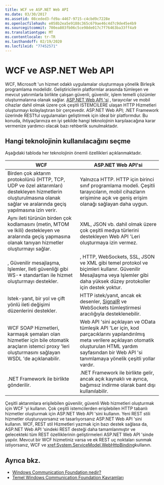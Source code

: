 ```yaml
---
title: WCF ve ASP.NET Web API
ms.date: 03/30/2017
ms.assetid: 08ceded3-fd9a-4467-9715-c4cbd9c7228e
ms.openlocfilehash: e058b2ea5e9188c365c679ae46c4d7c9de45e4b9
ms.sourcegitcommit: 700ea803fb06c5ce98de017c7f76463ba33ff4a9
ms.translationtype: MT
ms.contentlocale: tr-TR
ms.lasthandoff: 02/19/2020
ms.locfileid: "77452571"
---
```

# <a name="wcf-and-aspnet-web-api"></a>WCF ve ASP.NET Web API
WCF, Microsoft 'un hizmet odaklı uygulamalar oluşturmaya yönelik Birleşik programlama modelidir. Geliştiricilerin platformlar arasında tümleşen ve mevcut yatırımlarla birlikte çalışan güvenli, güvenilir, işlem temelli çözümler oluşturmalarına olanak sağlar. [ASP.NET Web API 'si](https://www.asp.net/web-api) , tarayıcılar ve mobil cihazlar dahil olmak üzere çok çeşitli ISTEMCILERE ulaşan HTTP Hizmetleri oluşturmayı kolaylaştıran bir çerçevedir. ASP.NET Web API; .NET Framework üzerinde RESTful uygulamaları geliştirmek için ideal bir platformdur. Bu konuda, ihtiyaçlarınıza en iyi şekilde hangi teknolojinin karşılaacağına karar vermenize yardımcı olacak bazı rehberlik sunulmaktadır.  
  
## <a name="choosing-which-technology-to-use"></a>Hangi teknolojinin kullanılacağını seçme  
 Aşağıdaki tabloda her teknolojinin önemli özellikleri açıklanmaktadır.  
  
|WCF|ASP.NET Web API'si|  
|---------|---------------------|  
|Birden çok aktarım protokolünü (HTTP, TCP, UDP ve özel aktarımları) destekleyen hizmetlerin oluşturulmasına olanak sağlar ve aralarında geçiş yapılmasına izin verir.|Yalnızca HTTP. HTTP için birinci sınıf programlama modeli. Çeşitli tarayıcıların, mobil cihazların erişimine açık ve geniş erişim olanağı sağlayan daha uygun.|  
|Aynı ileti türünün birden çok kodlamasını (metin, MTOM ve Ikili) destekleyen ve aralarında geçiş yapmasına olanak tanıyan hizmetler oluşturmayı sağlar.|XML, JSON vb. dahil olmak üzere çok çeşitli medya türlerini destekleyen Web API 'Leri oluşturmaya izin vermez.|  
|, Güvenilir mesajlaşma, Işlemler, Ileti güvenliği gibi WS-* standartları ile hizmet oluşturmayı destekler.|, HTTP, WebSockets, SSL, JSON ve XML gibi temel protokol ve biçimleri kullanır. Güvenilir Mesajlaşma veya Işlemler gibi daha yüksek düzey protokoller için destek yoktur.|  
|Istek-yanıt, bir yol ve çift yönlü ileti değişimi düzenlerini destekler.|HTTP istek/yanıt, ancak ek desenler, [SignalR](https://github.com/SignalR/SignalR) ve WebSockets tümleştirmesi aracılığıyla desteklenebilir.|  
|WCF SOAP Hizmetleri, karmaşık şemaları olan hizmetler için bile otomatik araçların istemci proxy 'leri oluşturmasını sağlayan WSDL 'de açıklanabilir.|Web API 'sini açıklayan ve OData tümleşik API 'Ler için, kod parçacıklarını yapılandırılmış meta verilere açıklayan otomatik oluşturulan HTML yardım sayfasından bir Web API 'si tanımlamaya yönelik çeşitli yollar vardır.|  
|.NET Framework ile birlikte gönderilir.|.NET Framework ile birlikte gelir, ancak açık kaynaklı ve ayrıca, bağımsız indirme olarak bant dışı kullanılabilir.|  
  
 Çeşitli aktarımlara erişilebilen güvenilir, güvenli Web hizmetleri oluşturmak için WCF 'yi kullanın. Çok çeşitli istemcilerden erişilebilen HTTP tabanlı hizmetler oluşturmak için ASP.NET Web API 'sini kullanın. Yeni REST stili hizmetler oluşturuyorsanız ve tasarlıyorsanız ASP.NET Web API 'sini kullanın. WCF, REST stil Hizmetleri yazmak için bazı destek sağlasa da, ASP.NET Web API 'sindeki REST desteği daha tamamlanmıştır ve gelecekteki tüm REST özelliklerinin geliştirmeleri ASP.NET Web API 'sinde yapılır. Mevcut bir WCF hizmetiniz varsa ve ek REST uç noktaları sunmak istiyorsanız, WCF ve <xref:System.ServiceModel.WebHttpBinding>kullanın.  
  
## <a name="see-also"></a>Ayrıca bkz.

- [Windows Communication Foundation nedir?](whats-wcf.md)
- [Temel Windows Communication Foundation Kavramları](fundamental-concepts.md)
